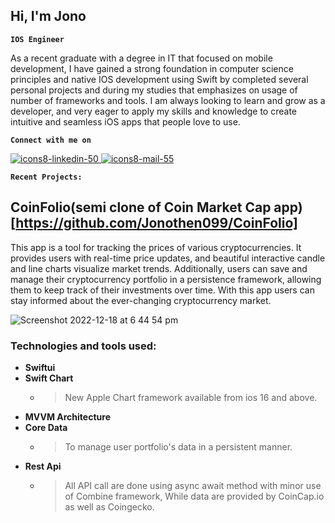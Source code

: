 <h2>Hi, I'm Jono</h2>


**`IOS Engineer`**

As a recent graduate with a degree in IT that focused on mobile development, I have gained a strong foundation in computer science principles and native IOS development using Swift by completed several personal projects and during my studies that emphasizes on usage of number of frameworks and tools.
I am always looking to learn and grow as a developer, and very eager to apply my skills and knowledge to create intuitive and seamless iOS apps that people love to use.


**`Connect with me on`**

<a href="https://www.linkedin.com/in/jonoiosdev/">![icons8-linkedin-50](https://user-images.githubusercontent.com/96099265/208279772-46737771-ed4f-439a-89e8-a4e1b4b9637d.png)
<a href = "mailto: jonothen99@gmail.com">![icons8-mail-55](https://user-images.githubusercontent.com/96099265/208280216-67b7620b-c5a5-4412-8c7c-a317b87aa47d.png)</a>


<!--  [<img src="https://ghchart.rshah.org/Jonothen099" width="720">](#bottom)
 -->

**`Recent Projects:`**
## CoinFolio(semi clone of Coin Market Cap app)[https://github.com/Jonothen099/CoinFolio]
This app is a tool for tracking the prices of various cryptocurrencies. It provides users with real-time price updates, and beautiful interactive candle and line charts visualize market trends. Additionally, users can save and manage their cryptocurrency portfolio in a persistence framework, allowing them to keep track of their investments over time. With this app users can stay informed about the ever-changing cryptocurrency market. 

![Screenshot 2022-12-18 at 6 44 54 pm](https://user-images.githubusercontent.com/96099265/208287138-24a22bc4-97de-482d-801f-6d6a17fb532b.png)

### Technologies and tools used: 
 - **Swiftui**
 - **Swift Chart** 
   - > New Apple Chart framework available from ios 16 and above. 
 - **MVVM Architecture**
 - **Core Data**
     - > To manage user portfolio's data in a persistent manner. 
 - **Rest Api**
     - >All API call are done using async await method with minor use of Combine framework, While data are provided by CoinCap.io as well as Coingecko. 

  








